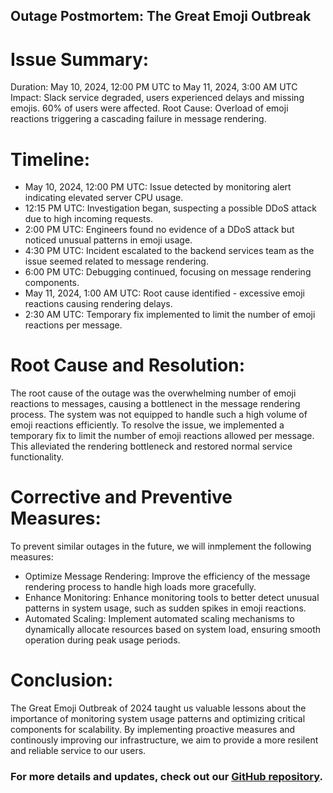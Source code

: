## Outage Postmortem: The Great Emoji Outbreak

# Issue Summary:
Duration: May 10, 2024, 12:00 PM UTC to May 11, 2024, 3:00 AM UTC
Impact: Slack service degraded, users experienced delays and missing emojis. 60% of users were affected.
Root Cause: Overload of emoji reactions triggering a cascading failure in message rendering.

# Timeline:
* May 10, 2024, 12:00 PM UTC: Issue detected by monitoring alert indicating elevated server CPU usage.
* 12:15 PM UTC: Investigation began, suspecting a possible DDoS attack due to high incoming requests.
* 2:00 PM UTC: Engineers found no evidence of a DDoS attack but noticed unusual patterns in emoji usage.
* 4:30 PM UTC: Incident escalated to the backend services team as the issue seemed related to message rendering.
* 6:00 PM UTC: Debugging continued, focusing on message rendering components.
* May 11, 2024, 1:00 AM UTC: Root cause identified - excessive emoji reactions causing rendering delays.
* 2:30 AM UTC: Temporary fix implemented to limit the number of emoji reactions per message.

# Root Cause and Resolution:
The root cause of the outage was the overwhelming number of emoji reactions to messages, causing a bottlenect in the message rendering process. The system was not equipped to handle such a high volume of emoji reactions efficiently. To resolve the issue, we implemented a temporary fix to limit the number of emoji reactions allowed per message. This alleviated the rendering bottleneck and restored normal service functionality.

# Corrective and Preventive Measures:
To prevent similar outages in the future, we will inmplement the following measures:
* Optimize Message Rendering: Improve the efficiency of the message rendering process to handle high loads more gracefully.
* Enhance Monitoring: Enhance monitoring tools to better detect unusual patterns in system usage, such as sudden spikes in emoji reactions.
* Automated Scaling: Implement automated scaling mechanisms to dynamically allocate resources based on system load, ensuring smooth operation during peak usage periods.

# Conclusion:
The Great Emoji Outbreak of 2024 taught us valuable lessons about the importance of monitoring system usage patterns and optimizing critical components for scalability. By implementing proactive measures and continously improving our infrastructure, we aim to provide a more resilent and reliable service to our users.

### For more details and updates, check out our [GitHub repository](https://github.com/Code021-raelle).
